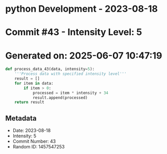 ﻿# python Development - 2023-08-18
# Commit #43 - Intensity Level: 5
# Generated on: 2025-06-07 10:47:19
```python
def process_data_43(data, intensity=5):
    '''Process data with specified intensity level'''
    result = []
    for item in data:
        if item > 0:
            processed = item * intensity + 34
            result.append(processed)
    return result
```
## Metadata
- Date: 2023-08-18
- Intensity: 5
- Commit Number: 43
- Random ID: 1457547253
